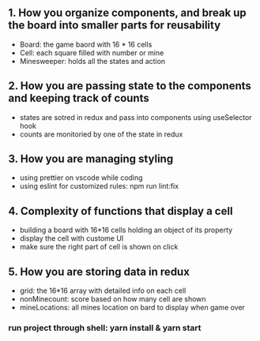 ## 1. How you organize components, and break up the board into smaller parts for reusability

- Board: the game baord with 16 \* 16 cells
- Cell: each square filled with number or mine
- Minesweeper: holds all the states and action

## 2. How you are passing state to the components and keeping track of counts

- states are sotred in redux and pass into components using useSelector hook
- counts are monitoried by one of the state in redux

## 3. How you are managing styling

- using prettier on vscode while coding
- using eslint for customized rules: npm run lint:fix

## 4. Complexity of functions that display a cell

- building a board with 16\*16 cells holding an object of its property
- display the cell with custome UI
- make sure the right part of cell is shown on click

## 5. How you are storing data in redux

- grid: the 16\*16 array with detailed info on each cell
- nonMinecount: score based on how many cell are shown
- mineLocations: all mines location on bard to display when game over

### run project through shell: yarn install & yarn start
